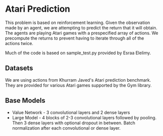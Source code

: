 # Atari Prediction

This problem is based on reinforcement learning. Given the observation made by an agent, we are attempting to predict the return that it will obtain. The agents are playing Atari games with a prespecified array of actions. We precompute the returns to prevent having to iterate through all of the actions twice.

Much of the code is based on sample_test.py provided by Esraa Elelimy.

## Datasets

We are using actions from Khurram Javed's Atari prediction benchmark. They are provided for various Atari games supported by the Gym library.

## Base Models
 - Value Network - 3 convolutional layers and 2 dense layers
 - Large Model - 4 blocks of 2-3 convolutional layers followed by pooling. Then 3 dense layers with optional dropout in between. Batch normalization after each convolutional or dense layer.